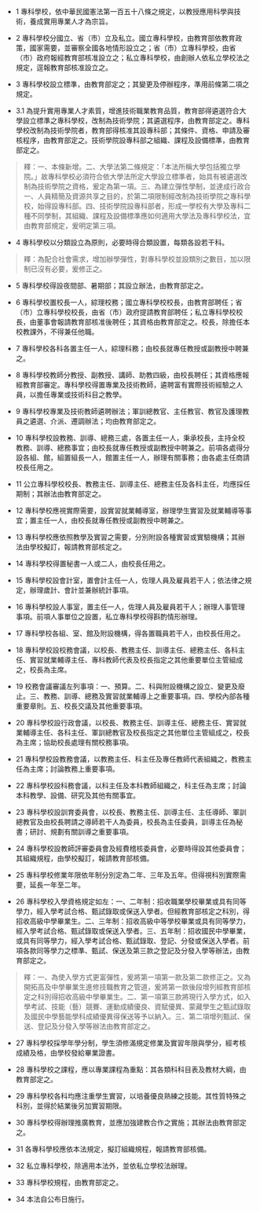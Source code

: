 * 1 專科學校，依中華民國憲法第一百五十八條之規定，以教授應用科學與技術，養成實用專業人才為宗旨。

* 2 專科學校分國立、省（市）立及私立。國立專科學校，由教育部依教育政策，國家需要，並審察全國各地情形設立之；省（市）立專科學校，由省（市）政府報經教育部核准設立之；私立專科學校，由創辦人依私立學校法之規定，逕報教育部核准設立之。

* 3 專科學校設立標準，由教育部定之；其變更及停辦程序，準用前條第二項之規定。

* 3.1 為提升實用專業人才素質，增進技術職業教育品質，教育部得遴選符合大學設立標準之專科學校，改制為技術學院；其遴選程序，由教育部定之。專科學校改制為技術學院者，教育部得核准其設專科部；其條件、資格、申請及審核程序，由教育部定之。技術學院設專科部之組織、課程及設備標準，由教育部定之。

> 釋：一、本條新增。二、大學法第二條規定：「本法所稱大學包括獨立學院。」故專科學校必須符合依大學法所定大學設立標準者，始具有被遴選改制為技術學院之資格，爰定為第一項。三、為建立彈性學制，並達成行政合一、人員精簡及資源共享之目的，於第二項限制經改制為技術學院之專科學校，始得設專科部。四、技術學院設專科部者，形成一學校有大學及專科二種不同學制，其組織、課程及設備標準應如何適用大學法及專科學校法，宜由教育部規定，爰明定第三項。

* 4 專科學校以分類設立為原則，必要時得合類設置，每類各設若干科。

> 釋：為配合社會需求，增加辦學彈性，對專科學校並設類別之數目，加以限制已沒有必要，爰修正之。

* 5 專科學校得設夜間部、暑期部；其設立辦法，由教育部定之。

* 6 專科學校置校長一人，綜理校務；國立專科學校校長，由教育部聘任；省（市）立專科學校校長，由省（市）政府提請教育部聘任；私立專科學校校長，由董事會報請教育部核准後聘任；其資格由教育部定之。校長，除擔任本校教課外，不得兼任他職。

* 7 專科學校各科各置主任一人，綜理科務；由校長就專任教授或副教授中聘兼之。

* 8 專科學校教師分教授、副教授、講師、助教四級，由校長聘任；其資格應報經教育部審定。專科學校得置專業及技術教師，遴聘富有實際技術經驗之人員，以擔任專業或技術科目之教學。

* 9 專科學校專業及技術教師遴聘辦法；軍訓總教官、主任教官、教官及護理教員之遴選、介派、遷調辦法；均由教育部定之。

* 10 專科學校設教務、訓導、總務三處，各置主任一人，秉承校長，主持全校教務、訓導、總務事宜；由校長就專任教授或副教授中聘兼之。前項各處得分設各組、館，組置組長一人，館置主任一人，辦理有關事務；由各處主任商請校長任用之。

* 11 公立專科學校校長、教務主任、訓導主任、總務主任及各科主任，均應採任期制；其辦法由教育部定之。

* 12 專科學校應視實際需要，設實習就業輔導室，辦理學生實習及就業輔導等事宜；置主任一人，由校長就專任教授或副教授中聘兼之。

* 13 專科學校應依照教學及實習之需要，分別附設各種實習或實驗機構；其辦法由學校擬訂，報請教育部核定之。

* 14 專科學校得置秘書一人或二人，由校長任用之。

* 15 專科學校設會計室，置會計主任一人，佐理人員及雇員若干人；依法律之規定，辦理歲計、會計並兼辦統計事項。

* 16 專科學校設人事室，置主任一人，佐理人員及雇員若干人；辦理人事管理事項。前項人事單位之設置，私立專科學校得斟酌情形辦理。

* 17 專科學校各組、室、館及附設機構，得各置職員若干人，由校長任用之。

* 18 專科學校設校務會議，以校長、教務主任、訓導主任、總務主任、各科主任、實習就業輔導主任、專科教師代表及校長指定之其他重要單位主管組成之，校長為主席。

* 19 校務會議審議左列事項：一、預算。二、科與附設機構之設立、變更及廢止。三、教務、訓導、總務及實習就業輔導上之重要事項。四、學校內部各種重要章則。五、校長交議及其他重要事項。

* 20 專科學校設行政會議，以校長、教務主任、訓導主任、總務主任、實習就業輔導主任、各科主任、軍訓總教官及校長指定之其他單位主管組成之，校長為主席；協助校長處理有關校務事項。

* 21 專科學校設教務會議，以教務主任、科主任及專任教師代表組織之，教務主任為主席；討論教務上重要事項。

* 22 專科學校設科務會議，以科主任及本科教師組織之，科主任為主席；討論本科教學、設備、研究及其他有關事宜。

* 23 專科學校設訓育委員會，以校長、教務主任、訓導主任、主任導師、軍訓總教官及由校長聘請之導師若干人為委員，校長為主任委員，訓導主任為秘書；研討、規劃有關訓導之重要事項。

* 24 專科學校設教師評審委員會及經費稽核委員會，必要時得設其他委員會；其組織規程，由學校擬訂，報請教育部核備。

* 25 專科學校修業年限依年制分別定為二年、三年及五年。但得視科別實際需要，延長一年至二年。

* 26 專科學校入學資格規定如左：一、二年制：招收職業學校畢業或具有同等學力，經入學考試合格、甄試錄取或保送入學者。但經教育部核定之科別，得招收高級中學畢業生。二、三年制：招收高級中等學校畢業或具有同等學力，經入學考試合格、甄試錄取或保送入學者。三、五年制：招收國民中學畢業，或具有同等學力，經入學考試合格、甄試錄取、登記、分發或保送入學者。前項各款同等學力之標準、甄試、保送及第三款之登記及分發入學等辦法，由教育部定之。

> 釋：一、為使入學方式更富彈性，爰將第一項第一款及第二款修正之。又為開拓高及中學畢業生進修技職教育之管道，爰將第一款後段增列經教育部核定之科別得招收高級中學畢業生。二、第一項第三款將現行入學方式，如入學考試、技能（藝）競賽、運動成績優良、資賦優異、蒙藏學生之甄試錄取及國民中學藝能學科成績優異得保送等予以納入。三、第二項增列甄試、保送、登記及分發入學等辦法由教育部定之。

* 27 專科學校採學年學分制，學生須修滿規定修業及實習年限與學分，經考核成績及格，由學校發給畢業證書。

* 28 專科學校之課程，應以專業課程為重點：其各類科科目表及教材大綱，由教育部定之。

* 29 專科學校各科均應注重學生實習，以培養優良熟練之技能。其性質特殊之科別，並得於結業後另加實習期限。

* 30 專科學校得辦理推廣教育，並應加強建教合作之實施；其辦法由教育部定之。

* 31 各專科學校應依本法規定，擬訂組織規程，報請教育部核備。

* 32 私立專科學校，除適用本法外，並依私立學校法辦理。

* 33 專科學校規程，由教育部定之。

* 34 本法自公布日施行。

